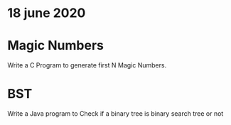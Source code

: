 # 18 june 2020

# Magic Numbers
   Write a C Program to generate first N Magic Numbers.

# BST
  Write a Java program to Check if a binary tree is binary search tree or not

